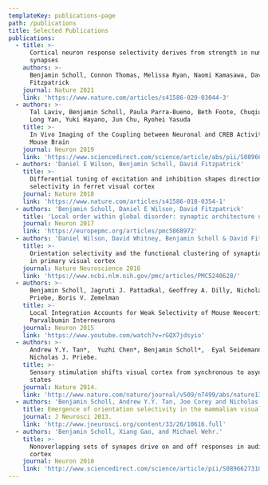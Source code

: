 ```yaml
---
templateKey: publications-page
path: /publications
title: Selected Publications
publications:
  - title: >-
      Cortical neuron response selectivity derives from strength in numbers of
      synapses
    authors: >-
      Benjamin Scholl, Connon Thomas, Melissa Ryan, Naomi Kamasawa, David
      Fitzpatrick
    journal: Nature 2021
    link: 'https://www.nature.com/articles/s41586-020-03044-3'
  - authors: >-
      Tal Laviv, Benjamin Scholl, Paula Parra-Bueno, Beth Foote, Chuqiu Zhang,
      Long Yan, Yuki Hayano, Jun Chu, Ryohei Yasuda
    title: >-
      In Vivo Imaging of the Coupling between Neuronal and CREB Activity in the
      Mouse Brain
    journal: Neuron 2019
    link: 'https://www.sciencedirect.com/science/article/abs/pii/S0896627319310372'
  - authors: 'Daniel E Wilson, Benjamin Scholl, David Fitzpatrick'
    title: >-
      Differential tuning of excitation and inhibition shapes direction
      selectivity in ferret visual cortex
    journal: Nature 2018
    link: 'https://www.nature.com/articles/s41586-018-0354-1'
  - authors: 'Benjamin Scholl, Daniel E Wilson, David Fitzpatrick'
    title: 'Local order within global disorder: synaptic architecture of visual space'
    journal: Neuron 2017
    link: 'https://europepmc.org/articles/pmc5868972'
  - authors: 'Daniel Wilson, David Whitney, Benjamin Scholl & David Fitzpatrick'
    title: >-
      Orientation selectivity and the functional clustering of synaptic inputs
      in primary visual cortex
    journal: Nature Neuroscience 2016
    link: 'https://www.ncbi.nlm.nih.gov/pmc/articles/PMC5240628/'
  - authors: >-
      Benjamin Scholl, Jagruti J. Pattadkal, Geoffrey A. Dilly, Nicholas J.
      Priebe, Boris V. Zemelman
    title: >-
      Local Integration Accounts for Weak Selectivity of Mouse Neocortical
      Parvalbumin Interneurons
    journal: Neuron 2015
    link: 'https://www.youtube.com/watch?v=rGQX7jdsyio'
  - authors: >-
      Andrew Y.Y. Tan*,  Yuzhi Chen*, Benjamin Scholl*,  Eyal Seidemann  &
      Nicholas J. Priebe.
    title: >-
      Sensory stimulation shifts visual cortex from synchronous to asynchronous
      states
    journal: Nature 2014.
    link: 'http://www.nature.com/nature/journal/v509/n7499/abs/nature13159.html'
  - authors: 'Benjamin Scholl, Andrew Y.Y. Tan, Joe Corey and Nicholas J. Priebe.'
    title: Emergence of orientation selectivity in the mammalian visual pathway
    journal: J Neurosci 2013.
    link: 'http://www.jneurosci.org/content/33/26/10616.full'
  - authors: 'Benjamin Scholl, Xiang Gao, and Michael Wehr.'
    title: >-
      Nonoverlapping sets of synapes drive on and off responses in auditory
      cortex
    journal: Neuron 2010
    link: 'http://www.sciencedirect.com/science/article/pii/S0896627310000462'
---
```

